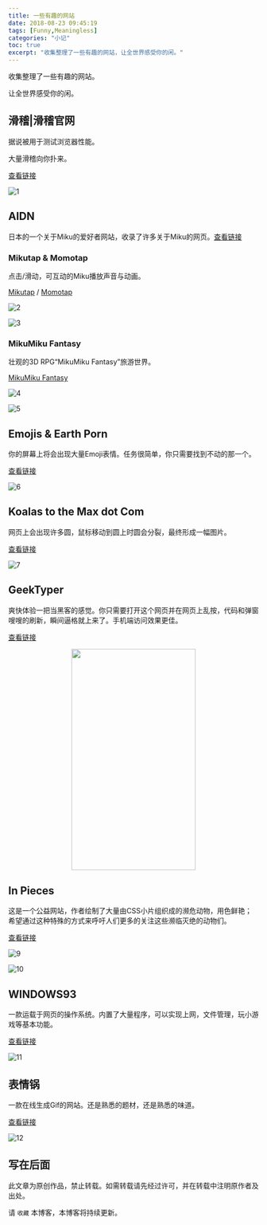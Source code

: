 ```yaml
---
title: 一些有趣的网站
date: 2018-08-23 09:45:19
tags: [Funny,Meaningless]
categories: "小记"
toc: true
excerpt: "收集整理了一些有趣的网站，让全世界感受你的闲。"
---
```

收集整理了一些有趣的网站。

让全世界感受你的闲。

## 滑稽|滑稽官网

据说被用于测试浏览器性能。

大量滑稽向你扑来。

[查看链接](http://lvmaojun.com/huaji/?version=4.6&shareForumUrl=1)

![1](https://ojhdt-1257115336.cos.ap-guangzhou.myqcloud.com/img/20180823/1.png)

## AIDN

日本的一个关于Miku的爱好者网站，收录了许多关于Miku的网页。[查看链接](https://aidn.jp/main/)

### Mikutap & Momotap

点击/滑动，可互动的Miku播放声音与动画。

[Mikutap](https://aidn.jp/mikutap/) / [Momotap](https://aidn.jp/momotap/)

![2](https://ojhdt-1257115336.cos.ap-guangzhou.myqcloud.com/img/20180823/2.png)

![3](https://ojhdt-1257115336.cos.ap-guangzhou.myqcloud.com/img/20180823/3.png)

### MikuMiku Fantasy

壮观的3D RPG“MikuMiku Fantasy”旅游世界。

[MikuMiku Fantasy](https://aidn.jp/mf/)

![4](https://ojhdt-1257115336.cos.ap-guangzhou.myqcloud.com/img/20180823/4.png)

![5](https://ojhdt-1257115336.cos.ap-guangzhou.myqcloud.com/img/20180823/5.png)

## Emojis & Earth Porn

你的屏幕上将会出现大量Emoji表情。任务很简单，你只需要找到不动的那一个。

[查看链接](http://emojisandearthporn.com/)

![6](https://ojhdt-1257115336.cos.ap-guangzhou.myqcloud.com/img/20180823/6.png)

## Koalas to the Max dot Com

网页上会出现许多圆，鼠标移动到圆上时圆会分裂，最终形成一幅图片。

[查看链接](http://koalastothemax.com/)

![7](https://ojhdt-1257115336.cos.ap-guangzhou.myqcloud.com/img/20180823/7.png)

## GeekTyper

爽快体验一把当黑客的感觉。你只需要打开这个网页并在网页上乱按，代码和弹窗嗖嗖的刷新，瞬间逼格就上来了。手机端访问效果更佳。

[查看链接](http://geektyper.com/mobile/)

<div align=center>
<img src="https://ojhdt-1257115336.cos.ap-guangzhou.myqcloud.com/img/20180823/8.png" width="250" height="444" />
</div>

## In Pieces

这是一个公益网站，作者绘制了大量由CSS小片组织成的濒危动物，用色鲜艳；希望通过这种特殊的方式来呼吁人们更多的关注这些濒临灭绝的动物们。

[查看链接](http://www.species-in-pieces.com/#)

![9](https://ojhdt-1257115336.cos.ap-guangzhou.myqcloud.com/img/20180823/9.png)

![10](https://ojhdt-1257115336.cos.ap-guangzhou.myqcloud.com/img/20180823/10.png)

## WINDOWS93
一款运载于网页的操作系统。内置了大量程序，可以实现上网，文件管理，玩小游戏等基本功能。

[查看链接](http://www.windows93.net/#!catex)

![11](https://ojhdt-1257115336.cos.ap-guangzhou.myqcloud.com/img/20180823/11.png)

## 表情锅

一款在线生成Gif的网站。还是熟悉的题材，还是熟悉的味道。

[查看链接](https://sorry.xuty.tk/sorry/)

![12](https://ojhdt-1257115336.cos.ap-guangzhou.myqcloud.com/img/20180823/12.png)


## 写在后面
此文章为原创作品，禁止转载。如需转载请先经过许可，并在转载中注明原作者及出处。

请 `收藏` 本博客，本博客将持续更新。
